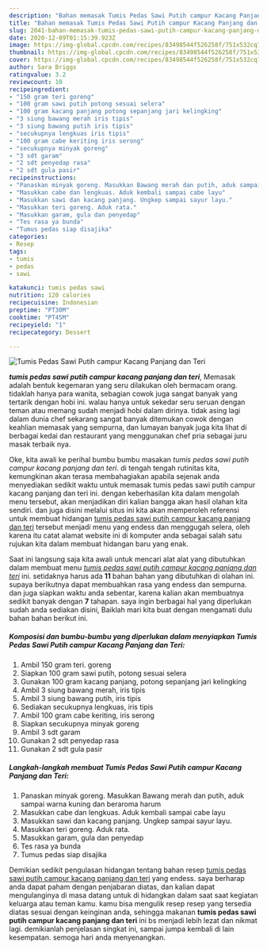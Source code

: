 ```yaml
---
description: "Bahan memasak Tumis Pedas Sawi Putih campur Kacang Panjang dan Teri Lezat"
title: "Bahan memasak Tumis Pedas Sawi Putih campur Kacang Panjang dan Teri Lezat"
slug: 2041-bahan-memasak-tumis-pedas-sawi-putih-campur-kacang-panjang-dan-teri-lezat
date: 2020-12-09T01:15:39.923Z
image: https://img-global.cpcdn.com/recipes/83498544f526258f/751x532cq70/tumis-pedas-sawi-putih-campur-kacang-panjang-dan-teri-foto-resep-utama.jpg
thumbnail: https://img-global.cpcdn.com/recipes/83498544f526258f/751x532cq70/tumis-pedas-sawi-putih-campur-kacang-panjang-dan-teri-foto-resep-utama.jpg
cover: https://img-global.cpcdn.com/recipes/83498544f526258f/751x532cq70/tumis-pedas-sawi-putih-campur-kacang-panjang-dan-teri-foto-resep-utama.jpg
author: Sara Briggs
ratingvalue: 3.2
reviewcount: 10
recipeingredient:
- "150 gram teri goreng"
- "100 gram sawi putih potong sesuai selera"
- "100 gram kacang panjang potong sepanjang jari kelingking"
- "3 siung bawang merah iris tipis"
- "3 siung bawang putih iris tipis"
- "secukupnya lengkuas iris tipis"
- "100 gram cabe keriting iris serong"
- "secukupnya minyak goreng"
- "3 sdt garam"
- "2 sdt penyedap rasa"
- "2 sdt gula pasir"
recipeinstructions:
- "Panaskan minyak goreng. Masukkan Bawang merah dan putih, aduk sampai warna kuning dan beraroma harum"
- "Masukkan cabe dan lengkuas. Aduk kembali sampai cabe layu"
- "Masukkan sawi dan kacang panjang. Ungkep sampai sayur layu."
- "Masukkan teri goreng. Aduk rata."
- "Masukkan garam, gula dan penyedap"
- "Tes rasa ya bunda"
- "Tumus pedas siap disajika"
categories:
- Resep
tags:
- tumis
- pedas
- sawi

katakunci: tumis pedas sawi 
nutrition: 120 calories
recipecuisine: Indonesian
preptime: "PT30M"
cooktime: "PT45M"
recipeyield: "1"
recipecategory: Dessert

---
```



![Tumis Pedas Sawi Putih campur Kacang Panjang dan Teri](https://img-global.cpcdn.com/recipes/83498544f526258f/751x532cq70/tumis-pedas-sawi-putih-campur-kacang-panjang-dan-teri-foto-resep-utama.jpg)

<b><i>tumis pedas sawi putih campur kacang panjang dan teri</i></b>, Memasak adalah bentuk kegemaran yang seru dilakukan oleh bermacam orang. tidaklah hanya para wanita, sebagian cowok juga sangat banyak yang tertarik dengan hobi ini. walau hanya untuk sekedar seru seruan dengan teman atau memang sudah menjadi hobi dalam dirinya. tidak asing lagi dalam dunia chef sekarang sangat banyak ditemukan cowok dengan keahlian memasak yang sempurna, dan lumayan banyak juga kita lihat di berbagai kedai dan restaurant yang menggunakan chef pria sebagai juru masak terbaik nya.

Oke, kita awali ke perihal bumbu bumbu masakan <i>tumis pedas sawi putih campur kacang panjang dan teri</i>. di tengah tengah rutinitas kita, kemungkinan akan terasa membahagiakan apabila sejenak anda menyediakan sedikit waktu untuk memasak tumis pedas sawi putih campur kacang panjang dan teri ini. dengan keberhasilan kita dalam mengolah menu tersebut, akan menjadikan diri kalian bangga akan hasil olahan kita sendiri. dan juga disini melalui situs ini kita akan memperoleh referensi untuk membuat hidangan <u>tumis pedas sawi putih campur kacang panjang dan teri</u> tersebut menjadi menu yang endess dan menggugah selera, oleh karena itu catat alamat website ini di komputer anda sebagai salah satu rujukan kita dalam membuat hidangan baru yang enak.




Saat ini langsung saja kita awali untuk mencari alat alat yang dibutuhkan dalam membuat menu <u><i>tumis pedas sawi putih campur kacang panjang dan teri</i></u> ini. setidaknya harus ada <b>11</b> bahan bahan yang dibutuhkan di olahan ini. supaya berikutnya dapat membuahkan rasa yang endess dan sempurna. dan juga siapkan waktu anda sebentar, karena kalian akan membuatnya sedikit banyak dengan <b>7</b> tahapan. saya ingin berbagai hal yang diperlukan sudah anda sediakan disini, Baiklah mari kita buat dengan mengamati dulu bahan bahan berikut ini.

<!--inarticleads1-->

##### Komposisi dan bumbu-bumbu yang diperlukan dalam menyiapkan Tumis Pedas Sawi Putih campur Kacang Panjang dan Teri:

1. Ambil 150 gram teri. goreng
1. Siapkan 100 gram sawi putih, potong sesuai selera
1. Gunakan 100 gram kacang panjang, potong sepanjang jari kelingking
1. Ambil 3 siung bawang merah, iris tipis
1. Ambil 3 siung bawang putih, iris tipis
1. Sediakan secukupnya lengkuas, iris tipis
1. Ambil 100 gram cabe keriting, iris serong
1. Siapkan secukupnya minyak goreng
1. Ambil 3 sdt garam
1. Gunakan 2 sdt penyedap rasa
1. Gunakan 2 sdt gula pasir




<!--inarticleads2-->

##### Langkah-langkah membuat Tumis Pedas Sawi Putih campur Kacang Panjang dan Teri:

1. Panaskan minyak goreng. Masukkan Bawang merah dan putih, aduk sampai warna kuning dan beraroma harum
1. Masukkan cabe dan lengkuas. Aduk kembali sampai cabe layu
1. Masukkan sawi dan kacang panjang. Ungkep sampai sayur layu.
1. Masukkan teri goreng. Aduk rata.
1. Masukkan garam, gula dan penyedap
1. Tes rasa ya bunda
1. Tumus pedas siap disajika




Demikian sedikit pengulasan hidangan tentang bahan resep <u>tumis pedas sawi putih campur kacang panjang dan teri</u> yang endess. saya berharap anda dapat paham dengan penjabaran diatas, dan kalian dapat mengulanginya di masa datang untuk di hidangkan dalam saat saat kegiatan keluarga atau teman kamu. kamu bisa mengulik resep resep yang tersedia diatas sesuai dengan keinginan anda, sehingga makanan <b>tumis pedas sawi putih campur kacang panjang dan teri</b> ini bs menjadi lebih lezat dan nikmat lagi. demikianlah penjelasan singkat ini, sampai jumpa kembali di lain kesempatan. semoga hari anda menyenangkan.
